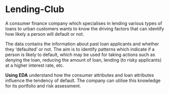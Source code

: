 # Lending-Club

A consumer finance company which specialises in lending various types of loans to urban customers wants to know the driving factors that can identify how likely a person will default or not.

The data contains the information about past loan applicants and whether they ‘defaulted’ or not. The aim is to identify patterns which indicate if a person is likely to default, which may be used for taking actions such as denying the loan, reducing the amount of loan, lending (to risky applicants) at a higher interest rate, etc.

**Using EDA** understand how the consumer attributes and loan attributes influence the tendency of default. The company can utilise this knowledge for its portfolio and risk assessment.
